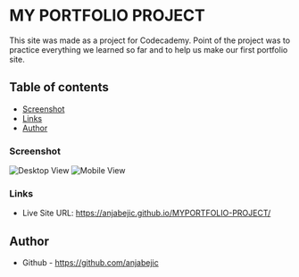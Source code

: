 # MY PORTFOLIO PROJECT
This site was made as a project for Codecademy.
Point of the project was to practice everything we learned so far and to help us make our first portfolio site.

## Table of contents

  - [Screenshot](#screenshot)
  - [Links](#links)
  - [Author](#author)


### Screenshot


![Desktop View]()
![Mobile View]()


### Links

- Live Site URL: https://anjabejic.github.io/MYPORTFOLIO-PROJECT/


## Author

- Github - https://github.com/anjabejic

